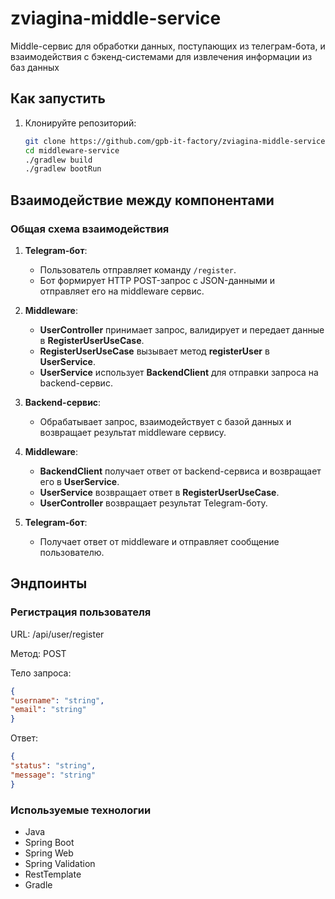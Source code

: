# zviagina-middle-service
Middle-сервис для обработки данных, поступающих из телеграм-бота, и взаимодействия с бэкенд-системами для извлечения информации из баз данных

## Как запустить

1. Клонируйте репозиторий:

   ```sh
   git clone https://github.com/gpb-it-factory/zviagina-middle-service
   cd middleware-service
   ./gradlew build
   ./gradlew bootRun

## Взаимодействие между компонентами

### Общая схема взаимодействия

1. **Telegram-бот**:
   - Пользователь отправляет команду `/register`.
   - Бот формирует HTTP POST-запрос с JSON-данными и отправляет его на middleware сервис.

2. **Middleware**:
   - **UserController** принимает запрос, валидирует и передает данные в **RegisterUserUseCase**.
   - **RegisterUserUseCase** вызывает метод **registerUser** в **UserService**.
   - **UserService** использует **BackendClient** для отправки запроса на backend-сервис.

3. **Backend-сервис**:
   - Обрабатывает запрос, взаимодействует с базой данных и возвращает результат middleware сервису.

4. **Middleware**:
   - **BackendClient** получает ответ от backend-сервиса и возвращает его в **UserService**.
   - **UserService** возвращает ответ в **RegisterUserUseCase**.
   - **UserController** возвращает результат Telegram-боту.

5. **Telegram-бот**:
   - Получает ответ от middleware и отправляет сообщение пользователю.

## Эндпоинты

### Регистрация пользователя

URL: /api/user/register

Метод: POST

Тело запроса:
```json
{
"username": "string",
"email": "string"
}
```

Ответ:
```json
{
"status": "string",
"message": "string"
}
```

### Используемые технологии
* Java
* Spring Boot
* Spring Web
* Spring Validation
* RestTemplate
* Gradle
